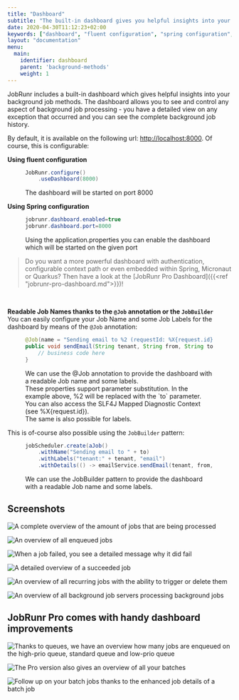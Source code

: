 ```yaml
---
title: "Dashboard"
subtitle: "The built-in dashboard gives you helpful insights into your background jobs"
date: 2020-04-30T11:12:23+02:00
keywords: ["dashboard", "fluent configuration", "spring configuration", "job overview", "find dashboard", "spring boot java configuration", "dashboard board"]
layout: "documentation"
menu: 
  main: 
    identifier: dashboard
    parent: 'background-methods'
    weight: 1
---
```

JobRunr includes a built-in dashboard which gives helpful insights into your background job methods. The dashboard allows you to see and control any aspect of background job processing - you have a detailed view on any exception that occurred and you can see the complete background job history.

By default, it is available on the following url: [http://localhost:8000](http://localhost:8000). Of course, this is configurable:

__Using fluent configuration__
<figure>

```java
JobRunr.configure()
    .useDashboard(8000)
```
<figcaption>The dashboard will be started on port 8000</figcaption>
</figure>

__Using Spring configuration__
<figure>

```java
jobrunr.dashboard.enabled=true 
jobrunr.dashboard.port=8000
```
<figcaption>Using the application.properties you can enable the dashboard which will be started on the given port</figcaption>
</figure>

> Do you want a more powerful dashboard with authentication, configurable context path or even embedded within Spring, Micronaut or Quarkus? Then have a look at the [JobRunr Pro Dashboard]({{<ref "jobrunr-pro-dashboard.md">}})!

<br/>

__Readable Job Names thanks to the `@Job` annotation or the `JobBuilder`__<br/>
You can easily configure your Job Name and some Job Labels for the dashboard by means of the `@Job` annotation:
<figure>

```java
@Job(name = "Sending email to %2 (requestId: %X{request.id})", labels = {"tenant:%0", "email"})
public void sendEmail(String tenant, String from, String to, String subject, String body) {
    // business code here
}
```
<figcaption>We can use the @Job annotation to provide the dashboard with a readable Job name and some labels.<br/>These properties support parameter substitution. In the example above, %2 will be replaced with the `to` parameter. You can also access the SLF4J Mapped Diagnostic Context (see %X{request.id}).<br/>The same is also possible for labels.</figcaption>
</figure>

This is of-course also possible using the `JobBuilder` pattern:
<figure>

```java
jobScheduler.create(aJob()
    .withName("Sending email to " + to)
    .withLabels("tenant:" + tenant, "email")
    .withDetails(() -> emailService.sendEmail(tenant, from, to, subject, body)))
```
<figcaption>We can use the JobBuilder pattern to provide the dashboard with a readable Job name and some labels.</figcaption>
</figure>


## Screenshots

![](/documentation/jobrunr-overview-1.webp "A complete overview of the amount of jobs that are being processed")

![](/documentation/jobs-enqueued.webp "An overview of all enqueued jobs")

![](/documentation/job-details-failed-2.webp "When a job failed, you see a detailed message why it did fail")

![](/documentation/job-details-succeeded.webp "A detailed overview of a succeeded job")

![](/documentation/recurring-jobs-1.webp "An overview of all recurring jobs with the ability to trigger or delete them")

![](/documentation/job-servers.webp "An overview of all background job servers processing background jobs")

## JobRunr Pro comes with handy dashboard improvements

![](/documentation/jobrunr-pro-enqueued.webp "Thanks to queues, we have an overview how many jobs are enqueued on the high-prio queue, standard queue and low-prio queue")

![](/documentation/jobrunr-pro-batches.webp "The Pro version also gives an overview of all your batches")

![](/documentation/jobrunr-pro-batch-details.webp "Follow up on your batch jobs thanks to the enhanced job details of a batch job")

